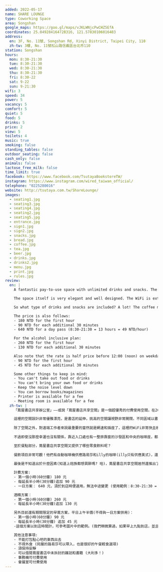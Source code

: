```yaml
---
added: 2022-05-17
name: SHARE LOUNGE
type: Coworking Space
area: Songshan
google_maps: https://goo.gl/maps/vJKLWNjcPwCHZ5EfA
coordinates: 25.049284164728316, 121.57830106016483
address:
  en: 3F, No. 11號, Songshan Rd, Xinyi District, Taipei City, 110
  zh-tw: 3樓, No. 11號松山路信義區台北市110
station: Songshan
hours:
  mon: 8:30-21:30
  tue: 8:30-21:30
  wed: 8:30-21:30
  thu: 8:30-21:30
  fri: 8:30-22
  sat: 9-22
  sun: 9-21:30
wifi: 3
speed: 34
power: 5
vacancy: 5
comfort: 5
quiet: 5
food: 5
drinks: 5
price: 2
view: 5
toilets: 4
music: true
smoking: false
standing_tables: false
outdoor_seating: false
cash_only: false
animals: false
lactose_free_milk: false
time_limit: true
facebook: https://www.facebook.com/TsutayaBookstoreTW/
instagram: https://www.instagram.com/wired_taiwan_official/
telephone: "0225280016"
website: http://tsutaya.com.tw/ShareLounge/
images:
  - seating1.jpg
  - seating3.jpg
  - seating4.jpg
  - seating2.jpg
  - seating5.jpg
  - entrance.jpg
  - sign1.jpg
  - sign2.jpg
  - snacks.jpg
  - bread.jpg
  - coffee.jpg
  - tea.jpg
  - beer.jpg
  - drinks.jpg
  - drinks2.jpg
  - menu.jpg
  - print.jpg
  - rules.jpg
review:
  en: |
    A fantastic pay-to-use space with unlimited drinks and snacks. The space is operated by Tsutaya Bookstore, located on the 3rd floor of CITYLINK at Songshan station. You can either pay by the hour or buy a day pass. Prices are definitely higher than a typical coworking space, but considering the quality and selection of snacks and drinks I would still say the price is quite reasonable.

    The space itself is very elegant and well designed. The WiFi is extremely fast and there are many different seating areas available, so you can choose what you prefer. The "best" seats seem to be the counter style seats in the back of the space, facing the windows with a nice view. You'll probably want to arrive a little early to grab one of these seats.

    So what type of drinks and snacks are included? A lot! The coffee machine has Louisa and illy branded coffee, there is a large selection of caffeine and non-caffeine tea, juice, ice tea, coke and sprite. For snacks, there is a wide selection of nuts, chips, chocolates, and other sweets. There is also bread that you can warm up by yourself and packaged soup. If you want a bigger meal you can also pay for a daily boxed lunch or order some food from the Louisa coffee shop. Note that the sparkling water has an extra charge, and beer on tap requires the "alcohol inclusive" payment plan (more on that below).

    The price is also follows:
    - 180 NTD for the first hour
    - 90 NTD for each additional 30 minutes
    - 640 NTD for a day pass (8:30-21:30 = 13 hours = 49 NTD/hour)

    For the alcohol inclusive plan:
    - 260 NTD for the first hour
    - 130 NTD for each additional 30 minutes

    Also note that the rate is half price before 12:00 (noon) on weekdays (this does not apply to the day pass):
    - 90 NTD for the first hour
    - 45 NTD for each additional 30 minutes

    Some other things to keep in mind:
    - You can't take out food or drinks
    - You can't bring your own food or drinks
    - Keep the noise level down
    - You can borrow books/magazines
    - Printer is available for a fee
    - Meeting room is available for a fee
  zh-tw: |
    「蔦屋書店共享辦公室」——或說「蔦屋書店共享空間」是一個超優秀的付費使用空間，在2021年啟用。使用者在付費使用的期間中可以自由取用點心吧免費且無限供應的零食和飲料。蔦屋書店共享空間在松山車站的三樓，就在書店內的右側，你可以選擇以小時計費或是選擇全天的方案。如果用計時的方式來計算，這裡的費用平均比一般共享辦公室來得高，但如果從整體空間的氣氛、座位舒適度、服務多樣性、以及免費的點心吧內容來看，我們一致認為蔦屋書店的共享空間是相當物超所值的。

    這裡的空間設計非常優雅漂亮，是書店的延伸，挑高的空間讓視野非常開闊，不同區域以書架相隔，在這裡工作就像在書店裡一樣，如果剛好架上有書適合在工作時參考，或只是想稍微偷閒閱讀，也都可以把未拆封的書帶入這個空間借閱，這真是非常有趣也合乎空間原始用途的做法。除了這些之外，我還很喜歡這裡的座位間距，因為座位篇排不太擁擠，可以多少稍微降低周圍座位帶來的壓力和干擾。
    
    除了空間之外，對遠端工作者來說最重要的當然就是網速和插座了，這裡的WiFi非常快且幾乎每個座位都配有插座，另外很優秀的是這裡有不同座位類型可以挑選。我想「最佳」座位必須頒給整個空間最裡面的靠窗的工作檯，有整面玻璃窗面向大馬路，採光絕佳，並且和同區的書桌一樣，桌面都非常寬敞，可以放得下大量參考資料，而當然這麼完美的位置自然是非常受歡迎的，要早點來才能搶到這些絕佳位置 (這裡採座位保留制，入座會登記座位，雖然中間如有需要可以稍微離開換到其他座位，但仍是以原本座位為主，人多時店員會協調座位)。
    
    不過即使沒那麼幸運也沒有關係，靠近入口處也有一整排靠窗的沙發區和中央的咖啡座，都很適合工作夥伴一起討論，實際上也經常有商務人士在這裡進行短暫的工作會議，這裡的採光也非常充足。

    至於餐點部分，蔦屋書店共享空間又提供了哪些零食飲料呢？
    
    餐飲項目非常可觀！他們有自動咖啡機供應路易莎和illy的咖啡(illy只有供應美式)，還有很多種咖啡因和無咖啡因的茶包(西式茶包是唐寧的)，其他還有無糖紅茶、綠茶、果汁、碳酸飲料等等，甚至有冰塊機可以幫自己裝一杯冷飲(氣泡水費用另計)。零食部分有數種堅果、薯片、巧克力、新貴派、脆皮酥……以及我必須要大力推薦的爆米花系列，為整個工作時段增添了許多幸福感，另外也不用擔心這些零食沒辦法填飽肚子，他們還提供了數種麵包和烤箱可以現烤來吃，還有快沖的湯包……，到了午餐時間如果這些還不夠，他們也提供每日便當外送(149元起)，真的是非常周到。
    
    最後是不知道出於什麼因素(知道上班族都想買醉嗎? 哈)，蔦屋書店共享空間居然還推出了酒精方案，可以讓你免費暢飲 (詳情如下)。

    計費方案:
    - 第一個小時(60分鐘) 180 元
    - 每延長半小時(30分鐘)追加 90 元
    - 一日方案： 640 元，須於到店時便選用，無法中途變更 (使用範例：8:30-21:30 = 13 小時 = 平均每小時 49 元)

    酒精方案：
    - 第一個小時(60分鐘) 260 元
    - 每延長半小時(30分鐘)追加 130 元 

    另外目前還有期間限定的早蔦方案，平日上午半價(不得與一日方案併用)：
    - 第一個小時(60分鐘) 90 元
    - 每延長半小時(30分鐘) 追加 45 元
    -這個方案以到店時間計，可參考圖片中的範例。(我們稍微算過，如果早上九點到店，並且只想待到兩點以前，則用這個方案幾乎等同於一日方案，可以自行斟酌哪一個最有利)

    其他注意事項:
    - 不能打包點心吧的東西出去
    - 不得外食 (同層的路易莎可以帶入，也是很好的午餐輕食選項)
    - 須保持安靜
    - 可以借閱蔦屋書店中未拆封的雜誌和書籍 (大利多！)
    - 事務機可付費使用
    - 會議室可付費使用
---
```

